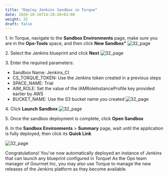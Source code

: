 ```yaml
---
title: "Deploy Jenkins Sandbox in Torque"
date: 2020-10-16T14:20:28+03:00
weight: 32
draft: false
---
```


1\. In Torque, navigate to the **Sandbox Environments** page, make sure you are in the **Ops-Tools** space,  and then click **New Sandbox"**
![32_page](/images/module3/32_page_2.png)

2\. Select the Jenkins blueprint and click **Next**
![32_page](/images/module3/33_page.png)

3\. Enter the required parameters:
* Sandbox Name: Jenkins_CI
* CS_TORQUE_TOKEN: Use the Jenkins token created in a previous steps
* SPACE_NAME: Trial
* AIM_ROLE: Set the value of the IAMRoleInstanceProfile key provided earlier by AWS
* BUCKET_NAME: Use the S3 bucket name you created
![32_page](/images/module3/34_page.png)

4\. Click **Launch Sandbox**
![32_page](/images/module3/35_page.png)

5\. Once the sandbox deployment is complete, click **Open Sandbox**

6\. In the **Sandbox Environments** > **Summary** page, wait until the application is fully deployed, then click its **Quick Link**

![32_page](/images/module3/36_page.png)

Congratulations! You've now automatically deployed an instance of Jenkins that can launch any blueprint configured in Torque! 
As the Ops team manager of Gourmet Inc, you may also use Torque to manage the new releases of the Jenkins platform as they become available.
